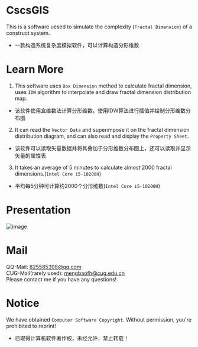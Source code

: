 # CscsGIS
This is a software uesed to simulate the complexity (`Fractal Dimension`) of a construct system.  
* 一款构造系统复杂度模拟软件，可以计算构造分形维数  
# Learn More
1. This software uses `Box Dimension` method to calculate fractal dimension, uses `IDW` algorithm to interpolate and draw fractal dimension distribution map.   
* 该软件使用盒维数法计算分形维数，使用IDW算法进行插值并绘制分形维数分布图  
2. It can read the `Vector Data` and superimpose it on the fractal dimension distribution diagram, and can also read and display the `Property Sheet`.  
* 该软件可以读取矢量数据并将其叠加于分形维数分布图上，还可以读取并显示矢量的属性表  
3. It takes an average of 5 minutes to calculate almost 2000 fractal dimensions.(`Intel Core i5-10200H`)  
* 平均每5分钟可计算约2000个分形维数(`Intel Core i5-10200H`)  
# Presentation
![image](https://github.com/MengBaofh/CscsGIS--Fractal/blob/main/ImgShow/Figure_1.png)
# Mail
QQ-Mail: 825585398@qq.com  
CUG-Mail(rarely used): mengbaofh@cug.edu.cn  
Please contact me if you have any questions!  
# Notice
We have obtained `Computer Software Copyright`. Without permission, you're prohibited to reprint!  
* 已取得计算机软件著作权，未经允许，禁止转载！  
